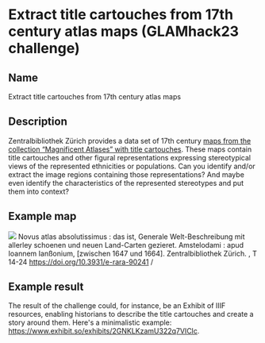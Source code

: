 # Extract title cartouches from 17th century atlas maps (GLAMhack23 challenge)

## Name
Extract title cartouches from 17th century atlas maps

## Description
Zentralbibliothek Zürich provides a data set of 17th century [maps from the collection “Magnificent Atlases” with title cartouches](https://opendata.swiss/en/dataset/landkarten-mit-titelkartuschen-aus-der-sammlung-prachtsatlanten). These maps contain title cartouches and other figural representations expressing stereotypical views of the represented ethnicities or populations. Can you identify and/or extract the image regions containing those representations? And maybe even identify the characteristics of the represented stereotypes and put them into context?

## Example map
![](sample_images/26304207.jpg)
Novus atlas absolutissimus : das ist, Generale Welt-Beschreibung mit allerley schoenen und neuen Land-Carten gezieret. Amstelodami : apud Ioannem Ianßonium, [zwischen 1647 und 1664]. Zentralbibliothek Zürich. , T 14-24 https://doi.org/10.3931/e-rara-90241 /

## Example result
The result of the challenge could, for instance, be an Exhibit of IIIF resources, enabling historians to describe the title cartouches and create a story around them. Here's a minimalistic example: https://www.exhibit.so/exhibits/2GNKLKzamU322q7VIClc.